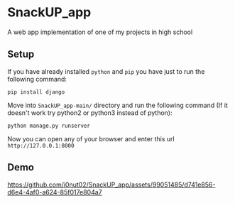 # SnackUP_app
A web app implementation of one of my projects in high school

## Setup
If you have already installed `python` and `pip` you have just to run the following command:
```
pip install django
```

Move into `SnackUP_app-main/` directory and run the following command (If it doesn't work try python2 or python3 instead of python):
```
python manage.py runserver
```
Now you can open any of your browser and enter this url `http://127.0.0.1:8000`

## Demo 
https://github.com/i0nut02/SnackUP_app/assets/99051485/d741e856-d6e4-4af0-a624-85f017e804a7



